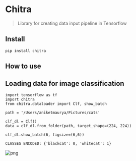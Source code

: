# Chitra
> Library for creating data input pipeline in Tensorflow


## Install

`pip install chitra`

## How to use

<!-- Fill me in please! Don't forget code examples: -->
## Loading data for image classification

```
import tensorflow as tf
import chitra
from chitra.dataloader import Clf, show_batch

path = '/Users/aniketmaurya/Pictures/cats'

clf_dl = Clf()
data = clf_dl.from_folder(path, target_shape=(224, 224))

clf_dl.show_batch(6, figsize=(6,6))
```

    CLASSES ENCODED: {'blackcat': 0, 'whitecat': 1}



![png](docs/images/output_4_1.png)

